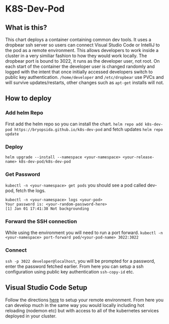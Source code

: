 # K8S-Dev-Pod

## What is this?

This chart deploys a container containing common dev tools. It uses a dropbear ssh server so users can connect Visual Studio Code or IntelliJ to the pod as a remote environment. This allows developers to work inside a cluster in a very similiar fashion to how they would work locally. The dropbear port is bound to 3022, it runs as the developer user, not root. On each start of the container the developer user is changed randomly and logged with the intent that once initially accessed developers switch to public key authentication. `/home/developer` and `/etc/dropbear` use PVCs and will survive updates/restarts, other changes such as `apt-get` installs will not.

## How to deploy 

### Add helm Repo
First add the helm repo so you can install the chart.
`helm repo add k8s-dev-pod https://bryopsida.github.io/k8s-dev-pod` and fetch updates `helm repo update`

### Deploy
`helm upgrade --install --namespace <your-namespace> <your-release-name> k8s-dev-pod/k8s-dev-pod`

### Get Password
`kubectl -n <your-namespace> get pods` you should see a pod called dev-pod, fetch the logs.

``` shell
kubectl -n <your-namespace> logs <your-pod>
Your password is: <your-random-password-here>
[1] Jan 01 17:41:38 Not backgrounding
```

### Forward the SSH connection
While using the environment you will need to run a port forward. `kubectl -n <your-namespace> port-forward pod/<your-pod-name> 3022:3022`

### Connect
`ssh -p 3022 developer@localhost`, you will be prompted for a password, enter the password fetched earlier. From here you can setup a ssh configuration using public key authentication `ssh-copy-id` etc.

## Visual Studio Code Setup
Follow the directions [here](https://code.visualstudio.com/docs/remote/ssh) to setup your remote environment. From here you can develop much in the same way you would locally including hot reloading (nodemon etc) but with access to all of the kubernetes services deployed in your cluster.
